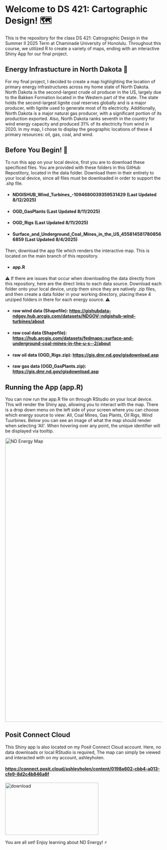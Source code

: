 # Welcome to DS 421: Cartographic Design! 🗺️

This is the repository for the class DS 421: Catrographic Design in the Summer II 2025 Term at Chaminade University of Honolulu. 
Throughout this course, we utilized R to create a variety of maps, ending with an interactive Shiny App for our final project.

## Energy Infrastucture in North Dakota 🌾
For my final project, I decided to create a map highlighting the location of primary energy infrastructures across my home state of North Dakota. North Dakota is the second-largest crude oil producer in the US, largely due to the Bakken Formation located in the Western part of the state. The state holds the second-largest lignite coal reserves globally and is a major producer, with lignite used to generate most of its electricity. Additionally, North Dakota is a major natural gas producer, with a significant portion of its production exported. Also, North Dakota ranks seventh in the country for wind energy capacity and produced 31% of its electricity from wind in 2020. In my map, I chose to display the geographic locations of these 4 primary resources: oil, gas, coal, and wind. 

## Before You Begin! 📩
To run this app on your local device, first you are to download these specificed files. You are provided with these folders in this GitHub Repostitory, located in the data folder. Download them in their entirety to your local device, since all files must be downloaded in order to support the .shp file. 

- #### NDGISHUB_Wind_Turbines_-1094680039359531429 (Last Updated 8/12/2025)
- #### OGD_GasPlants (Last Updated 8/11/2025)
- #### OGD_Rigs (Last Updated 8/11/2025)
- #### Surface_and_Underground_Coal_Mines_in_the_US_4558145817808566859 (Last Updated 8/4/2025)

Then, download the app file which renders the interactive map. This is located on the main branch of this repository. 
- #### app.R

⚠️ If there are issues that occur when downloading the data directly from this repository, here are the direct links to each data source. Download each folder onto your local device, unzip them since they are natively .zip files, and then create a data folder in your working directory, placing these 4 unziped folders in there for each energy source. ⚠️ 

- #### raw wind data (Shapefile): https://gishubdata-ndgov.hub.arcgis.com/datasets/NDGOV::ndgishub-wind-turbines/about
- #### raw coal data (Shapefile): https://hub.arcgis.com/datasets/fedmaps::surface-and-underground-coal-mines-in-the-u-s--2/about
- #### raw oil data (OGD_Rigs.zip): https://gis.dmr.nd.gov/gisdownload.asp
- #### raw gas data (OGD_GasPlants.zip): https://gis.dmr.nd.gov/gisdownload.asp

## Running the App (app.R)

You can now run the app.R file on through RStudio on your local device. This will render the Shiny app, allowing you to interact with the map. There is a drop down menu on the left side of your screen where you can choose which energy source to view: All, Coal Mines, Gas Plants, Oil Rigs, Wind Tuurbines. Below you can see an image of what the map should render when selecting 'All'. When hovering over any point, the unique identifier will be displayed via tooltip. 

<img width="1881" height="912" alt="ND Energy Map" src="https://github.com/user-attachments/assets/2f91cdce-9f7e-4d51-9077-070fa2f20475" />

## Posit Connect Cloud

This Shiny app is also located on my Posit Connect Cloud account. Here, no data downloads or local RStudio is required, The map can simply be viewed and interacted with on my account, ashleyholen. 

#### https://connect.posit.cloud/ashleyholen/content/0198a602-cbb4-a013-cfe9-8d2c4b846a8f

<img width="300" height="168" alt="download" src="https://github.com/user-attachments/assets/1c9b75e5-40e5-4acf-8c1d-6b52f751d8ff" />


You are all set! Enjoy learning about ND Energy! ⚡
